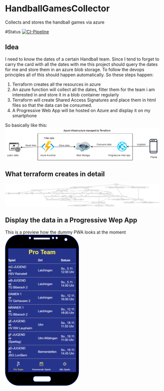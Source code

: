 # HandballGamesCollector
Collects and stores the handball games via azure

#Status
[![CI-Pipeline](https://github.com/Blune/HandballGamesCollector/actions/workflows/ci-pipeline.yaml/badge.svg)](https://github.com/Blune/HandballGamesCollector/actions/workflows/ci-pipeline.yaml)

## Idea
I need to know the dates of a certain Handball team.
Since I tend to forget to carry the card with all the dates with me this project should query the dates for me and store them in an azure blob storage.
To follow the devops principles all of this should happen automatically.
So these steps happen:

1. Terraform creates all the resources in azure
2. An azure function will collect all the dates, filter them for the team i am interested in and store it in a blob container regularly
3. Terraform will create Shared Access Signatures and place them in html files so that the data can be consumed.
4. A Progressive Web App will be hosted on Azure and display it on my smartphone

So basically like this:
![Workflow graph](documentation/workflow.png)

## What terraform creates in detail

![Terraform graph](documentation/terraform_resources.svg)

## Display the data in a Progressive Wep App

This is a preview how the dummy PWA looks at the moment    
![PWA](documentation/pwa.png)
